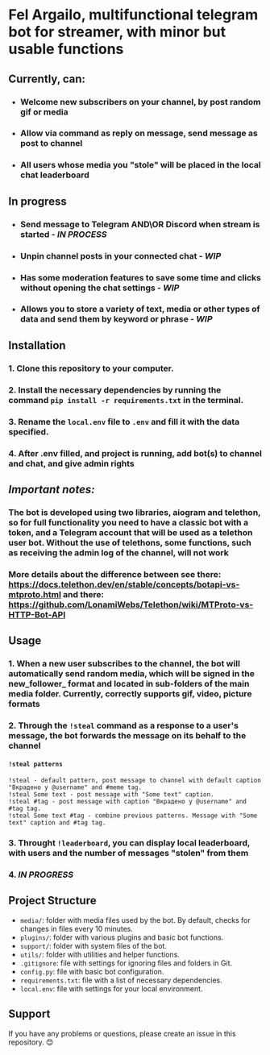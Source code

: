 # Fel Argailo, multifunctional telegram bot for streamer, with minor but usable functions

## Currently, can:

- ### Welcome new subscribers on your channel, by post random gif or media
- ### Allow via command as reply on message, send message as post to channel
- ### All users whose media you "stole" will be placed in the local chat leaderboard

## In progress
- ### Send message to Telegram AND\OR Discord when stream is started - *IN PROCESS*
- ### Unpin channel posts in your connected chat - *WIP*
- ### Has some moderation features to save some time and clicks without opening the chat settings - *WIP*
- ### Allows you to store a variety of text, media or other types of data and send them by keyword or phrase - *WIP*

## Installation

### 1. Clone this repository to your computer.
### 2. Install the necessary dependencies by running the command `pip install -r requirements.txt` in the terminal.
### 3. Rename the `local.env` file to `.env` and fill it with the data specified.
### 4. After .env filled, and project is running, add bot(s) to channel and chat, and give admin rights
## *Important notes:* 
### The bot is developed using two libraries, aiogram and telethon, so for full functionality you need to have a classic bot with a token, and a Telegram account that will be used as a telethon user bot. Without the use of telethons, some functions, such as receiving the admin log of the channel, will not work
### More details about the difference between see there: https://docs.telethon.dev/en/stable/concepts/botapi-vs-mtproto.html and there: https://github.com/LonamiWebs/Telethon/wiki/MTProto-vs-HTTP-Bot-API

## Usage

### 1. When a new user subscribes to the channel, the bot will automatically send random media, which will be signed in the new_follower_ format and located in sub-folders of the main media folder. Currently, correctly supports gif, video, picture formats
### 2. Through the `!steal` command as a response to a user's message, the bot forwards the message on its behalf to the channel
#### `!steal patterns`
```
!steal - default pattern, post message to channel with default caption "Вкрадено у @username" and #meme tag.
!steal Some text - post message with "Some text" caption.
!steal #tag - post message with caption "Вкрадено у @username" and #tag tag.
!steal Some text #tag - combine previous patterns. Message with "Some text" caption and #tag tag.
```
### 3. Throught `!leaderboard`, you can display local leaderboard, with users and the number of messages "stolen" from them
### 4. *IN PROGRESS*

## Project Structure

- `media/`: folder with media files used by the bot. By default, checks for changes in files every 10 minutes.
- `plugins/`: folder with various plugins and basic bot functions.
- `support/`: folder with system files of the bot.
- `utils/`: folder with utilities and helper functions.
- `.gitignore`: file with settings for ignoring files and folders in Git.
- `config.py`: file with basic bot configuration.
- `requirements.txt`: file with a list of necessary dependencies.
- `local.env`: file with settings for your local environment.

## Support

If you have any problems or questions, please create an issue in this repository. 😊